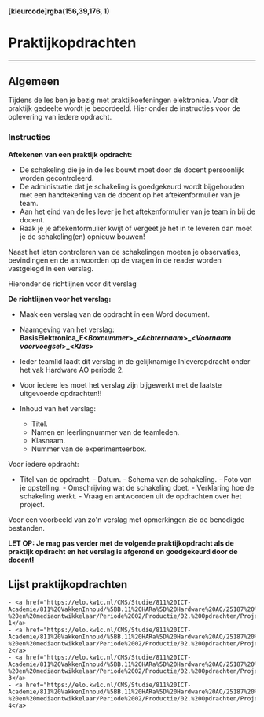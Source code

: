 #### [kleurcode]rgba(156,39,176, 1)

# Praktijkopdrachten

---
## Algemeen

Tijdens de les ben je bezig met praktijkoefeningen elektronica. Voor dit praktijk gedeelte wordt je beoordeeld. Hier onder de instructies voor de oplevering van iedere opdracht.

### Instructies

**Aftekenen van een praktijk opdracht:**
- De schakeling die je in de les bouwt moet door de docent persoonlijk worden gecontroleerd.
- De administratie dat je schakeling is goedgekeurd wordt bijgehouden met een handtekening van de docent op het aftekenformulier van je team.
- Aan het eind van de les lever je het aftekenformulier van je team in bij de docent.
- Raak je je aftekenformulier kwijt of vergeet je het in te leveren dan moet je de schakeling(en) opnieuw bouwen!

Naast het laten controleren van de schakelingen moeten je observaties, bevindingen en de antwoorden op de vragen in de reader worden vastgelegd in een verslag.

Hieronder de richtlijnen voor dit verslag

**De richtlijnen voor het verslag:**
- Maak een verslag van de opdracht in een Word document.
- Naamgeving van het verslag: <strong>BasisElektronica\_E<*Boxnummer*>\_<*Achternaam*>\_<*Voornaam voorvoegsel*>\_<*Klas*> </strong>
- Ieder teamlid laadt dit verslag in de gelijknamige Inleveropdracht onder het vak Hardware AO periode 2.
- Voor iedere les moet het verslag zijn bijgewerkt met de laatste uitgevoerde opdrachten!!
- Inhoud van het verslag:

    - Titel.
    - Namen en leerlingnummer van de teamleden.
    - Klasnaam.
    - Nummer van de experimenteerbox.

Voor iedere opdracht:

   - Titel van de opdracht.
    - Datum.
    - Schema van de schakeling.
    - Foto van je opstelling.
    - Omschrijving wat de schakeling doet.
    - Verklaring hoe de schakeling werkt.
    - Vraag en antwoorden uit de opdrachten over het project.

Voor een voorbeeld van zo'n verslag met opmerkingen zie de benodigde bestanden.

<strong>LET OP: Je mag pas verder met de volgende praktijkopdracht als de praktijk opdracht en het verslag is afgerond en goedgekeurd door de docent!</strong>


## Lijst praktijkopdrachten

    - <a href="https://elo.kw1c.nl/CMS/Studie/811%20ICT-Academie/811%20VakkenInhoud/%5BB.11%20HARa%5D%20Hardware%20AO/25187%20%C2%A0%20Applicatie-%20en%20mediaontwikkelaar/Periode%2002/Productie/02.%20Opdrachten/Projectenbasiselektronica_opdracht01.pdf">Praktijkopdracht 1</a>
    - <a href="https://elo.kw1c.nl/CMS/Studie/811%20ICT-Academie/811%20VakkenInhoud/%5BB.11%20HARa%5D%20Hardware%20AO/25187%20%C2%A0%20Applicatie-%20en%20mediaontwikkelaar/Periode%2002/Productie/02.%20Opdrachten/Projectenbasiselektronica_opdracht02.pdf">Praktijkopdracht 2</a>
    - <a href="https://elo.kw1c.nl/CMS/Studie/811%20ICT-Academie/811%20VakkenInhoud/%5BB.11%20HARa%5D%20Hardware%20AO/25187%20%C2%A0%20Applicatie-%20en%20mediaontwikkelaar/Periode%2002/Productie/02.%20Opdrachten/Projectenbasiselektronica_opdracht03.pdf">Praktijkopdracht 3</a>
    - <a href="https://elo.kw1c.nl/CMS/Studie/811%20ICT-Academie/811%20VakkenInhoud/%5BB.11%20HARa%5D%20Hardware%20AO/25187%20%C2%A0%20Applicatie-%20en%20mediaontwikkelaar/Periode%2002/Productie/02.%20Opdrachten/Projectenbasiselektronica_opdracht04.pdf">Praktijkopdracht 4</a>
